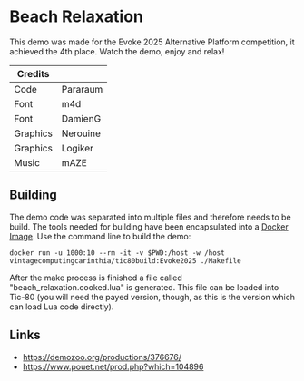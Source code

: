 # Beach Relaxation #

This demo was made for the Evoke 2025 Alternative Platform
competition, it achieved the 4th place. Watch the demo, enjoy and
relax!

| Credits  |          |
|----------|----------|
| Code     | Pararaum |
| Font     | m4d      |
| Font     | DamienG  |
| Graphics | Nerouine |
| Graphics | Logiker  |
| Music    | mAZE     |

## Building ##

The demo code was separated into multiple files and therefore needs to
be build. The tools needed for building have been encapsulated into a
[Docker Image](https://hub.docker.com/r/vintagecomputingcarinthia/tic80build
"https://hub.docker.com/r/vintagecomputingcarinthia/tic80build"). Use
the command line to build the demo:

```
docker run -u 1000:10 --rm -it -v $PWD:/host -w /host vintagecomputingcarinthia/tic80build:Evoke2025 ./Makefile
```

After the make process is finished a file called
"beach_relaxation.cooked.lua" is generated. This file can be loaded
into Tic-80 (you will need the payed version, though, as this is the
version which can load Lua code directly).

## Links ##

  * https://demozoo.org/productions/376676/
  * https://www.pouet.net/prod.php?which=104896
